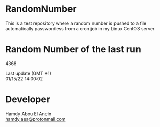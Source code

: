 # RandomNumber    
This is a test repository where a random number is pushed to a file automatically passwordless from a cron job in my Linux CentOS server    
# Random Number of the last run   
4368
      
Last update (GMT +1)    
01/15/22 14:00:02
# Developer    
Hamdy Abou El Anein   
hamdy.aea@protonmail.com
